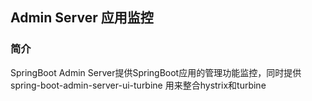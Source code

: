## Admin Server 应用监控

### 简介
SpringBoot Admin Server提供SpringBoot应用的管理功能监控，同时提供spring-boot-admin-server-ui-turbine
用来整合hystrix和turbine
